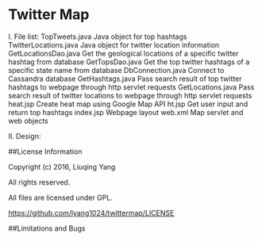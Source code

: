 # Twitter Map

I. File list:
TopTweets.java                Java object for top hashtags
TwitterLocations.java         Java object for twitter location information
GetLocationsDao.java          Get the geological locations of a specific twitter hashtag from database
GetTopsDao.java               Get the top twitter hashtags of a specific state name from database
DbConnection.java             Connect to Cassandra database 
GetHashtags.java              Pass search result of top twitter hashtags to webpage through http servlet requests
GetLocations.java             Pass search result of twitter locations to webpage through http servlet requests
heat.jsp                      Create heat map using Google Map API
ht.jsp                        Get user input and return top hashtags
index.jsp                     Webpage layout
web.xml                       Map servlet and web objects

II. Design:


##License Information

Copyright (c) 2016, Liuqing Yang

All rights reserved.

All files are licensed under GPL.

https://github.com/lyang1024/twittermap/LICENSE

##Limitations and Bugs

